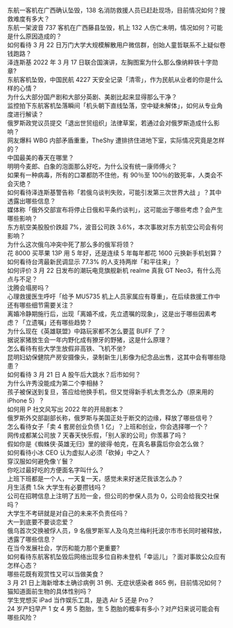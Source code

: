 东航一客机在广西确认坠毁，138 名消防救援人员已赶赴现场，目前情况如何？搜救难度有多大？  
东航一架波音 737 客机在广西藤县坠毁，机上 132 人伤亡未明，情况如何？可能是什么原因造成的？  
如何看待 3 月 22 日万门大学大规模解散用户微信群，创始人童哲联系不上疑似卷钱跑路？  
泽连斯基 2022 年 3 月 17 日联合国演讲，左胸图案为什么那么像纳粹铁十字勋章?  
东航客机坠毁，中国民航 4227 天安全记录「清零」，作为民航从业者的你是什么样的心情？  
为什么大部分国产剧和大部分英剧、美剧比起来显得那么干净？  
监控拍下东航客机坠落瞬间「机头朝下直线坠落，空中疑未解体」，如何从专业角度进行解读？  
俄罗斯政党议员提交「退出世贸组织」法律草案，若通过会对俄罗斯造成什么影响？  
网友爆料 WBG 内部矛盾重重，TheShy 遭排挤住进地下室，实际情况究竟是怎样的？  
中国最美的春天在哪里？  
明明今麦郎、白象的泡面那么好吃，为什么没有统一康师傅火？  
如果有一种病毒，所有的口罩都防不住他，有 90％至 100％的致死率，人类会不会灭绝？  
如何看待泽连斯基警告称「若俄乌谈判失败，可能引发第三次世界大战 」？其中透露出哪些信息？  
媒体称「俄外交部宣布将停止日俄和平条约谈判」，这可能出于哪些考虑？会产生哪些影响？  
东方航空美股股价跌超 7%，波音公司跌 3.6%，本次事故对东方航空公司会有何影响？  
为什么这次俄乌冲突中死了那么多的俄军将领？  
花 8000 买苹果 13P 用 5 年好，还是连续 5 年每年都花 1600 元换新手机划算？  
如何看待台湾最新民调显示 77.3% 的人支持两岸「和平往来」？  
如何评价 3 月 22 日发布的潮玩电竞旗舰新机 realme 真我 GT Neo3，有什么亮点与不足？  
沈腾会塌房吗？  
心理救援医生呼吁「给予 MU5735 机上人员家属应有尊重」，在后续救援工作中还有哪些细节需要关注？  
离婚冷静期施行后，出现「离婚不成，先立遗嘱的现象」，这是出于哪些因素考虑？「立遗嘱」还有哪些趋势？  
为什么现在《英雄联盟》中路玩家都不怎么要蓝 BUFF 了？  
据说家猪放生会一年内野化成有獠牙的野猪，这是什么原理？  
怎么看待有些大学生放假非高铁、飞机不坐?  
昆明妇幼保健院产房安摄像头，录制新生儿影像为纪念品出售，这其中会有哪些隐患？  
如何看待 3 月 21 日 A 股午后大跳水？后市如何？  
为什么许秀没能成为第二个李相赫？  
孩子被保送到复旦，答应给他换手机，但又觉得新手机太贵怎么办（原来用的 iPhone 5）？  
如何用 P 社文风写出 2022 年的开局剧本？  
俄罗斯外交部副部长称，俄罗斯与美国正处于断交的边缘，释放了哪些信号？  
怎么看待女子「卖 4 套房创业负债 1 亿」？上班和创业，你会选择哪一个？  
网传成都某公司放 7 天春天快乐假，「别人家的公司」你羡慕了吗？  
假如你是《蜘蛛侠·英雄无归》里的彼得·帕克，在真名暴露后你会怎么做？  
如何看待小冰 CEO 认为虚拟人必须「砍掉」中之人？  
穿汉服如何避免像丫鬟？  
你吃过最好吃的方便面名字叫什么？  
上班下班都是一个人，一天复一天，感觉未来好迷茫我该怎么办？  
月生活费 1.5k 大学生有必要攒钱吗？  
公司在招聘信息上注明了五险一金，但公司的参保人员为 0，公司会给我交社保吗？  
大学生不考研就是对自己的未来不负责任吗？  
大一到底要不要谈恋爱？  
俄乌首次交换被俘人员，9 名俄罗斯军人及乌克兰梅利托波尔市市长同时被释放，透露了哪些信息？  
在当今发展社会，学历和能力那个更重要?  
如何看待东航客机坠毁后网络出现多位自称未登机「幸运儿」？面对事故公众应有怎样心态？  
哪些花既有观赏性又可以当做美食？  
3 月 21 日上海新增本土确诊病例 31 例、无症状感染者 865 例，目前情况如何？  
猫知道面前生物的具体性别吗？  
学生党想买 iPad 当作娱乐工具，是选 Air 5 还是 Pro？  
24 岁产妇早产 1 女 4 男 5 胞胎，生 5 胞胎的概率有多小？对产妇来说可能会有哪些风险？  
